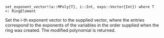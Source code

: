 ```
set_exponent_vector!(a::MPoly{T}, i::Int, exps::Vector{Int}) where T <: RingElement
```

Set the i-th exponent vector to the supplied vector, where the entries correspond to the exponents of the variables in the order supplied when the ring was created. The modified polynomial is returned.
